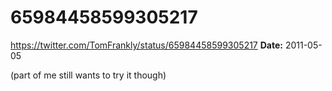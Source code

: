 # 65984458599305217
https://twitter.com/TomFrankly/status/65984458599305217
**Date:** 2011-05-05

(part of me still wants to try it though)
